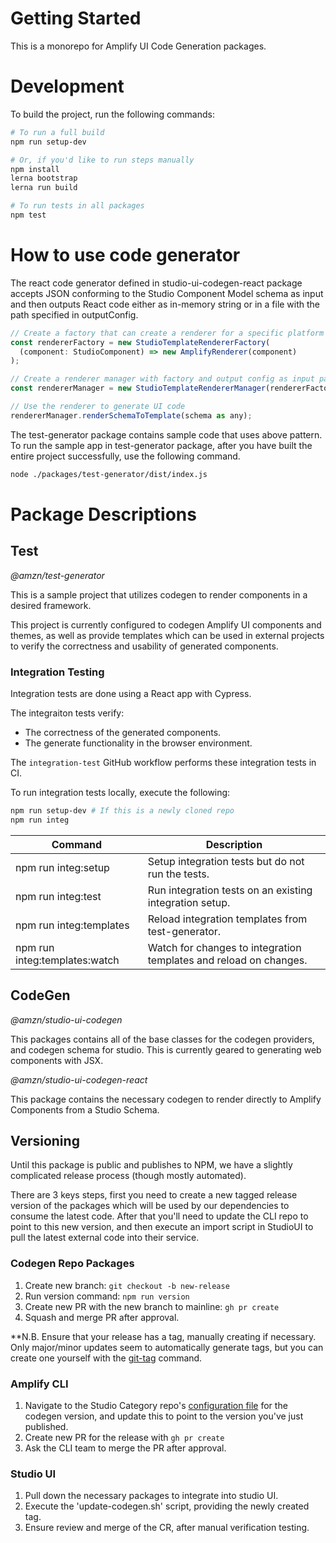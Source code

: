 # Getting Started

This is a monorepo for Amplify UI Code Generation packages.

# Development

To build the project, run the following commands:

```sh
# To run a full build
npm run setup-dev

# Or, if you'd like to run steps manually
npm install
lerna bootstrap
lerna run build

# To run tests in all packages
npm test
```

# How to use code generator

The react code generator defined in studio-ui-codegen-react package accepts JSON conforming to the Studio Component Model schema as input and then outputs React code either as in-memory string or in a file with the path specified in outputConfig.

```js
// Create a factory that can create a renderer for a specific platform (such as Amplify UI)
const rendererFactory = new StudioTemplateRendererFactory(
  (component: StudioComponent) => new AmplifyRenderer(component)
);

// Create a renderer manager with factory and output config as input parameter
const rendererManager = new StudioTemplateRendererManager(rendererFactory, outputConfig);

// Use the renderer to generate UI code
rendererManager.renderSchemaToTemplate(schema as any);
```

The test-generator package contains sample code that uses above pattern.
To run the sample app in test-generator package, after you have built the entire project successfully, use the following command.

```sh
node ./packages/test-generator/dist/index.js
```

# Package Descriptions

## Test

_@amzn/test-generator_

This is a sample project that utilizes codegen to render components in a desired framework.

This project is currently configured to codegen Amplify UI components and themes, as well as provide templates which can be used in external projects to verify the correctness and usability of generated components.

### Integration Testing

Integration tests are done using a React app with Cypress.

The integraiton tests verify:

- The correctness of the generated components.
- The generate functionality in the browser environment.

The `integration-test` GitHub workflow performs these integration tests in CI.

To run integration tests locally, execute the following:

```sh
npm run setup-dev # If this is a newly cloned repo
npm run integ
```

| Command                       | Description                                                       |
| ----------------------------- | ----------------------------------------------------------------- |
| npm run integ:setup           | Setup integration tests but do not run the tests.                 |
| npm run integ:test            | Run integration tests on an existing integration setup.           |
| npm run integ:templates       | Reload integration templates from test-generator.                 |
| npm run integ:templates:watch | Watch for changes to integration templates and reload on changes. |

## CodeGen

_@amzn/studio-ui-codegen_

This packages contains all of the base classes for the codegen providers, and codegen schema for studio. This is currently geared to generating web components with JSX.

_@amzn/studio-ui-codegen-react_

This package contains the necessary codegen to render directly to Amplify Components from a Studio Schema.

## Versioning

Until this package is public and publishes to NPM, we have a slightly complicated release process (though mostly automated).

There are 3 keys steps, first you need to create a new tagged release version of the packages which will be used by our dependencies to consume the latest code. After that you'll need to update the CLI repo to point to this new version, and then execute an import script in StudioUI to pull the latest external code into their service.

### Codegen Repo Packages

1. Create new branch: `git checkout -b new-release`
1. Run version command: `npm run version`
1. Create new PR with the new branch to mainline: `gh pr create`
1. Squash and merge PR after approval.

\*\*N.B. Ensure that your release has a tag, manually creating if necessary. Only major/minor updates seem to automatically generate tags, but you can create one yourself with the [git-tag](https://git-scm.com/docs/git-tag) command.

### Amplify CLI

1. Navigate to the Studio Category repo's [configuration file](https://github.com/johnpc/amplify-category-studio/blob/master/.github/variables/codegenVersion.env) for the codegen version, and update this to point to the version you've just published.
1. Create new PR for the release with `gh pr create`
1. Ask the CLI team to merge the PR after approval.

### Studio UI

1. Pull down the necessary packages to integrate into studio UI.
1. Execute the 'update-codegen.sh' script, providing the newly created tag.
1. Ensure review and merge of the CR, after manual verification testing.
